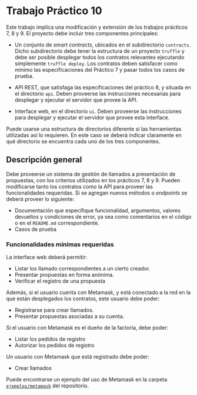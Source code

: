# Trabajo Práctico 10

Este trabajo implica una modificación y extensión de los trabajos prácticos 7, 8 y 9.
El proyecto debe incluir tres componentes principales:

* Un conjunto de *smart contracts*, ubicados en el subdirectorio `contracts`. Dicho subdirectorio debe tener la estructura de un proyecto `truffle` y debe ser posible desplegar todos los contratos relevantes ejecutando simplemente `truffle deploy`. Los contratos deben satisfacer como mínimo las especificaciones del Práctico 7 y pasar todos los casos de prueba.
* API REST, que satisfaga las especificaciones del práctico 8, y situada en el directorio `api`.
Deben proveerse las instrucciones necesarias para desplegar y ejecutar el servidor que provee la API.

* Interface web, en el directorio `ui`. Deben proveerse las instrucciones para desplegar y ejecutar el servidor que provee esta interface.

Puede usarse una estructura de directorios diferente si las herramientas utilizadas así lo requieren. En este caso se deberá indicar claramente en qué directorio se encuentra cada uno de los tres componentes.

## Descripción general

Debe proveerse un sistema de gestión de llamados a presentación de propuestas, con los criterios utilizados en los prácticos 7, 8 y 9.
Pueden modificarse tanto los contratos como la API para proveer las funcionalidades requeridas. Si se agregan nuevos métodos o *endpoints* se deberá proveer lo siguiente:

* Documentación que especifique funcionalidad, argumentos, valores devueltos y condiciones de error, ya sea como comentarios en el código o en el `README.md` correspondiente.
* Casos de prueba

### Funcionalidades mínimas requeridas

La interface web deberá permitir:

* Listar los llamado correspondientes a un cierto creador.
* Presentar propuestas en forma anónima.
* Verificar el registro de una propuesta

Además, si el usuario cuenta con Metamask, y está conectado a la red en la que están desplegados los contratos, este usuario debe poder:

* Registrarse para crear llamados.
* Presentar propuestas asociadas a su cuenta.

Si el usuario con Metamask es el dueño de la factoría, debe poder:

* Listar los pedidos de registro
* Autorizar los pedidos de registro

Un usuario con Metamask que está registrado debe poder:

* Crear llamados

Puede encontrarse un ejemplo del uso de Metamask en la carpeta [`ejemplos/metamask`](../../ejemplos/metamask/) del repositorio.
